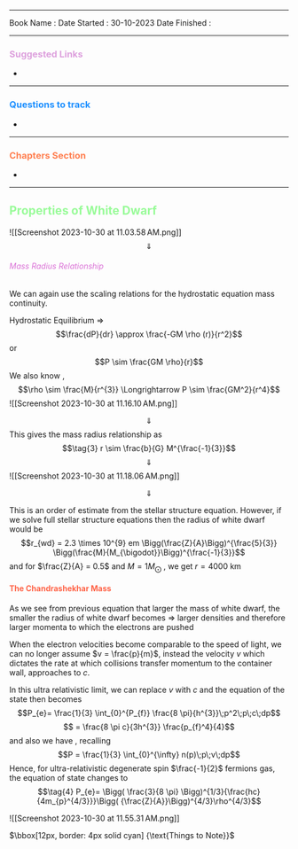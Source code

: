 

<hr>

Book Name : 
Date Started : 30-10-2023
Date Finished : 

<hr>

### <span  style = "color:Plum">Suggested Links </span>
+ 

<hr>


### <span  style = "color:dodgerblue">Questions to track </span>
+ 


<hr>

### <span  style = "color:Coral">Chapters Section </span>
+ 

<hr>



## <span  style = "color:PaleGreen">Properties of White Dwarf</span>
![[Screenshot 2023-10-30 at 11.03.58 AM.png]]
$$\Downarrow$$

###### <span  style = "color:Orchid">Mass Radius Relationship</span>
We can again use the scaling relations for the hydrostatic equation mass continuity. 

Hydrostatic Equilibrium $\Longrightarrow$ $$\frac{dP}{dr} \approx \frac{-GM \rho (r)}{r^2}$$
or 
$$P \sim \frac{GM \rho}{r}$$
We also know , 
$$\rho \sim \frac{M}{r^{3}} \Longrightarrow P \sim \frac{GM^2}{r^4}$$
![[Screenshot 2023-10-30 at 11.16.10 AM.png]]

$$\Downarrow$$
This gives the mass radius relationship as 
$$\tag{3} r \sim \frac{b}{G} M^{\frac{-1}{3}}$$
$$\Downarrow$$
![[Screenshot 2023-10-30 at 11.18.06 AM.png]]

$$\Downarrow$$

This is an order of estimate from the stellar structure equation. 
However, if we solve full stellar structure equations then the radius of white dwarf would be 
$$r_{wd} = 2.3 \times 10^{9} em \Bigg(\frac{Z}{A}\Bigg)^{\frac{5}{3}} \Bigg(\frac{M}{M_{\bigodot}}\Bigg)^{\frac{-1}{3}}$$
and for $\frac{Z}{A} = 0.5$ and $M = 1M_{\bigodot}$ , we get $r = 4000 \text{ km}$

#### <span  style = "color:Tomato">The Chandrashekhar Mass</span>
As we see from previous equation that larger the mass of white dwarf, the smaller the radius of white dwarf becomes  $\Longrightarrow$ larger densities and therefore larger momenta to which the electrons are pushed

When the electron velocities become comparable to the speed of light, we can no longer assume $v = \frac{p}{m}$, instead the velocity $v$  which dictates the rate at which collisions transfer momentum to the container wall, approaches to $c$.

In this ultra relativistic limit, we can replace $v$ with $c$ and the equation of the state then becomes 
$$P_{e}= \frac{1}{3} \int_{0}^{P_{f}} \frac{8 \pi}{h^{3}}\;p^2\;p\;c\;dp$$
$$ = \frac{8 \pi c}{3h^{3}} \frac{p_{f}^4}{4}$$
and also we have , recalling 
$$P = \frac{1}{3} \int_{0}^{\infty} n(p)\;p\;v\;dp$$
Hence, for ultra-relativistic degenerate spin $\frac{-1}{2}$ fermions gas, the equation of state changes to 
$$\tag{4} P_{e}= \Bigg( \frac{3}{8 \pi} \Bigg)^{1/3}{\frac{hc}{4m_{p}^{4/3}}}\Bigg( {\frac{Z}{A}}\Bigg)^{4/3}\rho^{4/3}$$

![[Screenshot 2023-10-30 at 11.55.31 AM.png]]

$\bbox[12px, border: 4px solid cyan] {\text{Things to Note}}$

